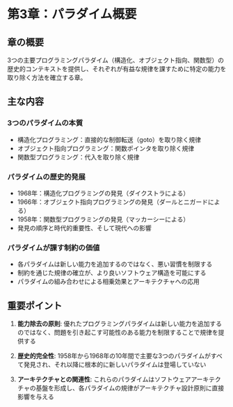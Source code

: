 # 第3章：パラダイム概要

## 章の概要
3つの主要プログラミングパラダイム（構造化、オブジェクト指向、関数型）の歴史的コンテキストを提供し、それぞれが有益な規律を課すために特定の能力を取り除く方法を確立する章。

## 主な内容

### 3つのパラダイムの本質
- 構造化プログラミング：直接的な制御転送（goto）を取り除く規律
- オブジェクト指向プログラミング：関数ポインタを取り除く規律
- 関数型プログラミング：代入を取り除く規律

### パラダイムの歴史的発展
- 1968年：構造化プログラミングの発見（ダイクストラによる）
- 1966年：オブジェクト指向プログラミングの発見（ダールとニガードによる）
- 1958年：関数型プログラミングの発見（マッカーシーによる）
- 発見の順序と時代的重要性、そして現代への影響

### パラダイムが課す制約の価値
- 各パラダイムは新しい能力を追加するのではなく、悪い習慣を制限する
- 制約を通じた規律の確立が、より良いソフトウェア構造を可能にする
- パラダイムの組み合わせによる相乗効果とアーキテクチャへの応用

## 重要ポイント

1. **能力除去の原則**: 優れたプログラミングパラダイムは新しい能力を追加するのではなく、問題を引き起こす可能性のある能力を制限することで規律を提供する

2. **歴史的完全性**: 1958年から1968年の10年間で主要な3つのパラダイムがすべて発見され、それ以降に根本的に新しいパラダイムは登場していない

3. **アーキテクチャとの関連性**: これらのパラダイムはソフトウェアアーキテクチャの基盤を形成し、各パラダイムの規律がアーキテクチャ設計原則に直接影響を与える